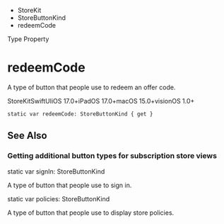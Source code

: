 

- StoreKit
- StoreButtonKind
-  redeemCode 

Type Property

# redeemCode

A type of button that people use to redeem an offer code.

StoreKitSwiftUIiOS 17.0+iPadOS 17.0+macOS 15.0+visionOS 1.0+

``` source
static var redeemCode: StoreButtonKind { get }
```

## See Also

### Getting additional button types for subscription store views

static var signIn: StoreButtonKind

A type of button that people use to sign in.

static var policies: StoreButtonKind

A type of button that people use to display store policies.

